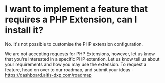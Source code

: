# I want to implement a feature that requires a PHP Extension, can I install it?

No. It's not possible to customise the PHP extension configuration. 

We are not accepting requests for PHP Extensions, however, let us know that you're interested in a specific PHP extention. Let us know tell us about your requirements and how you may use the extension. To request a feature, head on over to our roadmap, and submit your ideas - https://dashboard.altis-dxp.com/roadmap
